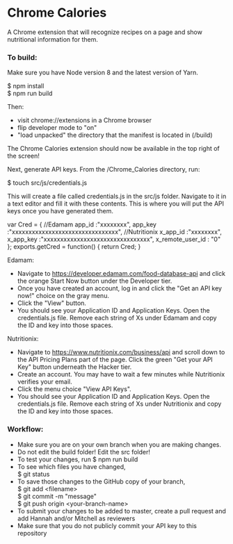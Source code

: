 # Chrome Calories

A Chrome extension that will recognize recipes on a page and show nutritional information for them.

### To build:

Make sure you have Node version 8 and the latest version of Yarn.

$ npm install  
$ npm run build

Then:
* visit chrome://extensions in a Chrome browser
* flip developer mode to "on"
* "load unpacked" the directory that the manifest is located in (/build)

The Chrome Calories extension should now be available in the top right of the screen!

Next, generate API keys. From the /Chrome_Calories directory, run:

$ touch src/js/credentials.js

This will create a file called credentials.js in the src/js folder. Navigate to it in a text editor and fill it with these contents. This is where you will put the API keys once you have generated them.

var Cred = {
    //Edamam
    app_id :"xxxxxxxx",
    app_key :"xxxxxxxxxxxxxxxxxxxxxxxxxxxxxxxx",
    //Nutritionix
    x_app_id :"xxxxxxxx",
    x_app_key :"xxxxxxxxxxxxxxxxxxxxxxxxxxxxxxxx",
    x_remote_user_id : "0"
};
exports.getCred = function() {
    return Cred;
}

Edamam:
* Navigate to https://developer.edamam.com/food-database-api and click the orange Start Now button under the Developer tier. 
* Once you have created an account, log in and click the "Get an API key now!" choice on the gray menu.
* Click the "View" button.
* You should see your Application ID and Application Keys. Open the credentials.js file. Remove each string of Xs under Edamam and copy the ID and key into those spaces.

Nutritionix:
* Navigate to https://www.nutritionix.com/business/api and scroll down to the API Pricing Plans part of the page. Click the green "Get your API Key" button underneath the Hacker tier.
* Create an account. You may have to wait a few minutes while Nutritionix verifies your email.
* Click the menu choice "View API Keys". 
* You should see your Application ID and Application Keys. Open the credentials.js file. Remove each string of Xs under Nutritionix and copy the ID and key into those spaces.

### Workflow:
* Make sure you are on your own branch when you are making changes. 
* Do not edit the build folder! Edit the src folder!
* To test your changes, run $ npm run build
* To see which files you have changed,  
$ git status
* To save those changes to the GitHub copy of your branch,  
$ git add &lt;filename&gt;  
$ git commit -m "message"  
$ git push origin &lt;your-branch-name&gt;
* To submit your changes to be added to master, create a pull request and add Hannah and/or Mitchell as reviewers
* Make sure that you do not publicly commit your API key to this repository
